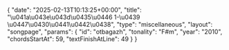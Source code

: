 {
    "date": "2025-02-13T10:13:25+00:00",
    "title": "\u041a\u043e\u043d\u0435\u0446 1-\u0439 \u0447\u0430\u0441\u0442\u0438",
    "type": "miscellaneous",
    "layout": "songpage",
    "params": {
        "id": "otbagazh",
        "tonality": "F#m",
        "year": "2010",
        "chordsStartAt": 59,
        "textFinishAtLine": 49
    }
}